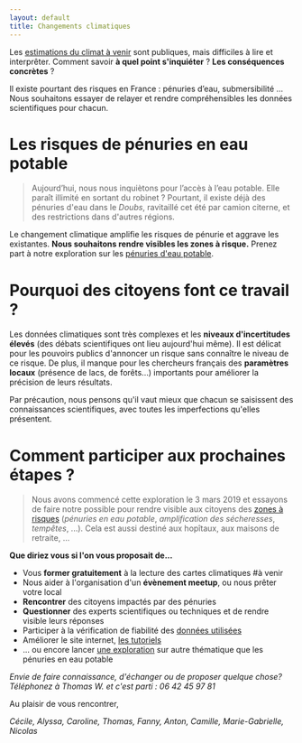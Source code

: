```yaml
---
layout: default
title: Changements climatiques
---
```


Les [estimations du climat à venir](../donnees) sont publiques, mais difficiles à lire et interprêter. Comment savoir **à quel point s'inquiéter** ? **Les conséquences concrètes** ?

 Il existe pourtant des risques en France : pénuries d’eau, submersibilité … 
 Nous souhaitons essayer de relayer et rendre compréhensibles les données scientifiques pour chacun.

# Les risques de pénuries en eau potable

>Aujourd’hui, nous nous inquiètons pour l’accès à l’eau potable. Elle paraît illimité en sortant du robinet ? Pourtant, il existe déjà des pénuries d'eau dans le *Doubs*, ravitaillé cet été par camion citerne, et des restrictions dans d'autres régions. 

Le changement climatique amplifie les risques de pénurie et aggrave les existantes. **Nous souhaitons rendre visibles les zones à risque.**  Prenez part à notre exploration sur les [pénuries d'eau potable](../risques-penurie-eau).

# Pourquoi des citoyens font ce travail ? 

Les données climatiques sont très complexes et les **niveaux d'incertitudes élevés** (des débats scientifiques ont lieu aujourd'hui même). Il est délicat pour les pouvoirs publics d'annoncer un risque sans connaître le niveau de ce risque.
De plus, il manque pour les chercheurs français des **paramètres locaux** (présence de lacs, de forêts...) importants pour améliorer la précision de leurs résultats.

Par précaution, nous pensons qu'il vaut mieux que chacun se saisissent des connaissances scientifiques, avec toutes les imperfections qu'elles présentent. 

# Comment participer aux prochaines étapes ?

>  Nous avons commencé cette exploration le 3 mars 2019 et essayons de faire notre possible pour rendre visible aux citoyens des [zones à risques](../methode) (*pénuries en eau potable*, *amplification des sécheresses*, *tempêtes*, ...). Cela est aussi destiné aux hopîtaux, aux maisons de retraite, ...

**Que diriez vous si l'on vous proposait de...**

* Vous **former gratuitement** à la lecture des cartes climatiques #à venir
* Nous aider à l'organisation d'un **évènement meetup**, ou nous prêter votre local 
* **Rencontrer** des citoyens impactés par des pénuries
* **Questionner** des experts scientifiques ou techniques et de rendre visible leurs réponses
* Participer à la vérification de fiabilité des [données utilisées](../donnees)
* Améliorer le site internet, [les tutoriels](https://github.com/anticiper/anticiper.github.io)
* ... ou encore lancer [une exploration](../methode) sur autre thématique que les pénuries en eau potable

*Envie de faire connaissance, d'échanger ou de proposer quelque chose? Téléphonez à Thomas W. et c'est parti : 06 42 45 97 81*

Au plaisir de vous rencontrer,

*Cécile, Alyssa, Caroline, Thomas, Fanny, Anton, Camille, Marie-Gabrielle, Nicolas*
